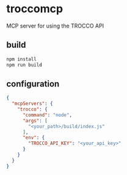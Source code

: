 # troccomcp
MCP server for using the TROCCO API

## build
```bash
npm install
npm run build
```

## configuration
```json
{
  "mcpServers": {
    "trocco": {
      "command": "node",
      "args": [
        "<your_path>/build/index.js"
      ],
      "env": {
        "TROCCO_API_KEY": "<your_api_key>"
      }
    }
  }
}
```
